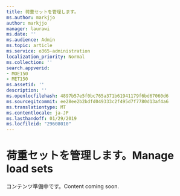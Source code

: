 ```yaml
---
title: 荷重セットを管理します。
ms.author: markjjo
author: markjjo
manager: laurawi
ms.date: ''
ms.audience: Admin
ms.topic: article
ms.service: o365-administration
localization_priority: Normal
ms.collection: ''
search.appverid:
- MOE150
- MET150
ms.assetid: ''
description: ''
ms.openlocfilehash: 4897b57e5f0bc765a371b61941179f6bd67060d6
ms.sourcegitcommit: ee28ee2b2bdfd049333c2f495d7f7780d13af4a6
ms.translationtype: MT
ms.contentlocale: ja-JP
ms.lasthandoff: 01/29/2019
ms.locfileid: "29608010"
---
```

# <a name="manage-load-sets"></a><span data-ttu-id="35bc3-102">荷重セットを管理します。</span><span class="sxs-lookup"><span data-stu-id="35bc3-102">Manage load sets</span></span>

<span data-ttu-id="35bc3-103">コンテンツ準備中です。</span><span class="sxs-lookup"><span data-stu-id="35bc3-103">Content coming soon.</span></span>